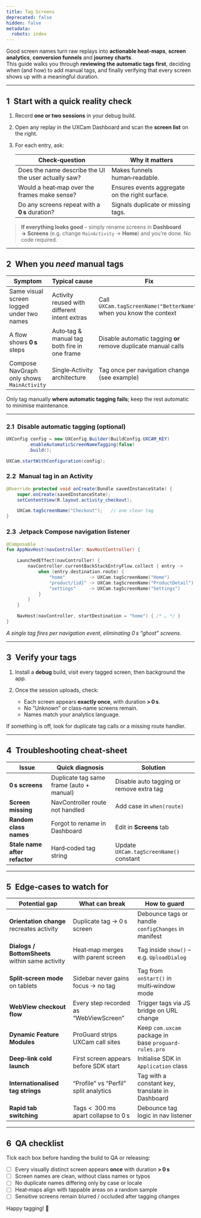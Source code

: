 ```yaml
---
title: Tag Screens
deprecated: false
hidden: false
metadata:
  robots: index
---
```

Good screen names turn raw replays into **actionable heat‑maps**, **screen analytics**, **conversion funnels** and **journey charts**.\
This guide walks you through **reviewing the automatic tags first**, deciding when (and how) to add manual tags, and finally verifying that every screen shows up with a meaningful duration.

***

## 1 Start with a quick reality check

1. Record **one or two sessions** in your debug build.
2. Open any replay in the UXCam Dashboard and scan the **screen list** on the right.
3. For each entry, ask:

   | Check‑question                                       | Why it matters                                 |
   | ---------------------------------------------------- | ---------------------------------------------- |
   | Does the name describe the UI the user actually saw? | Makes funnels human‑readable.                  |
   | Would a heat‑map over the frames make sense?         | Ensures events aggregate on the right surface. |
   | Do any screens repeat with a **0 s** duration?       | Signals duplicate or missing tags.             |

> **If everything looks good** – simply rename screens in **Dashboard → Screens** (e.g. change `MainActivity` → **Home**) and you’re done. No code required.

***

## 2 When you *need* manual tags

| Symptom                                    | Typical cause                                | Fix                                                                |
| ------------------------------------------ | -------------------------------------------- | ------------------------------------------------------------------ |
| Same visual screen logged under two names  | Activity reused with different intent extras | Call `UXCam.tagScreenName("BetterName")` when you know the context |
| A flow shows **0 s** steps                 | Auto‑tag & manual tag both fire in one frame | Disable automatic tagging **or** remove duplicate manual calls     |
| Compose NavGraph only shows `MainActivity` | Single‑Activity architecture                 | Tag once per navigation change (see example)                       |

Only tag manually **where automatic tagging fails**; keep the rest automatic to minimise maintenance.

***

### 2.1 Disable automatic tagging (optional)

```java
UXConfig config = new UXConfig.Builder(BuildConfig.UXCAM_KEY)
        .enableAutomaticScreenNameTagging(false)
        .build();

UXCam.startWithConfiguration(config);
```

### 2.2 Manual tag in an Activity

```java
@Override protected void onCreate(Bundle savedInstanceState) {
    super.onCreate(savedInstanceState);
    setContentView(R.layout.activity_checkout);

    UXCam.tagScreenName("Checkout");   // one clear tag
}
```

### 2.3 Jetpack Compose navigation listener

```kotlin
@Composable
fun AppNavHost(navController: NavHostController) {

    LaunchedEffect(navController) {
        navController.currentBackStackEntryFlow.collect { entry ->
            when (entry.destination.route) {
                "home"         -> UXCam.tagScreenName("Home")
                "product/{id}" -> UXCam.tagScreenName("ProductDetail")
                "settings"     -> UXCam.tagScreenName("Settings")
            }
        }
    }

    NavHost(navController, startDestination = "home") { /* … */ }
}
```

*A single tag fires per navigation event, eliminating 0 s “ghost” screens.*

***

## 3 Verify your tags

1. Install a **debug** build, visit every tagged screen, then background the app.
2. Once the session uploads, check:

   * Each screen appears **exactly once**, with duration **> 0 s**.
   * No “Unknown” or class‑name screens remain.
   * Names match your analytics language.

If something is off, look for duplicate tag calls or a missing route handler.

***

## 4 Troubleshooting cheat‑sheet

| Issue                         | Quick diagnosis                          | Solution                                 |
| ----------------------------- | ---------------------------------------- | ---------------------------------------- |
| **0 s screens**               | Duplicate tag same frame (auto + manual) | Disable auto tagging or remove extra tag |
| **Screen missing**            | NavController route not handled          | Add case in `when(route)`                |
| **Random class names**        | Forgot to rename in Dashboard            | Edit in **Screens** tab                  |
| **Stale name after refactor** | Hard‑coded tag string                    | Update `UXCam.tagScreenName()` constant  |

***

## 5 Edge‑cases to watch for

| Potential gap                                   | What can break                         | How to guard                                          |
| ----------------------------------------------- | -------------------------------------- | ----------------------------------------------------- |
| **Orientation change** recreates activity       | Duplicate tag → 0 s screen             | Debounce tags or handle `configChanges` in manifest   |
| **Dialogs / BottomSheets** within same activity | Heat‑map merges with parent screen     | Tag inside `show()` – e.g. `UploadDialog`             |
| **Split‑screen mode** on tablets                | Sidebar never gains focus → no tag     | Tag from `onStart()` in multi‑window mode             |
| **WebView checkout flow**                       | Every step recorded as “WebViewScreen” | Trigger tags via JS bridge on URL change              |
| **Dynamic Feature Modules**                     | ProGuard strips UXCam call sites       | Keep `com.uxcam` package in base `proguard-rules.pro` |
| **Deep‑link cold launch**                       | First screen appears before SDK start  | Initialise SDK in `Application` class                 |
| **Internationalised tag strings**               | “Profile” vs “Perfil” split analytics  | Tag with a constant key, translate in Dashboard       |
| **Rapid tab switching**                         | Tags \<  300 ms apart collapse to 0 s  | Debounce tag logic in nav listener                    |

***

## 6 QA checklist

Tick each box before handing the build to QA or releasing:

* [ ] Every visually distinct screen appears **once** with duration **> 0 s**
* [ ] Screen names are clean, without class names or typos
* [ ] No duplicate names differing only by case or locale
* [ ] Heat‑maps align with tappable areas on a random sample
* [ ] Sensitive screens remain blurred / occluded after tagging changes

Happy tagging! 🎯